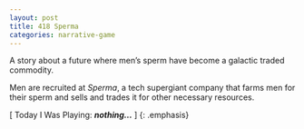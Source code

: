 ```yaml
---
layout: post
title: 418 Sperma
categories: narrative-game
---
```

A story about a future where men’s sperm have become a galactic traded commodity.

Men are recruited at *Sperma*, a tech supergiant company that farms men for their sperm and sells and trades it for other necessary resources.

[ Today I Was Playing: ***nothing...*** ]
{: .emphasis}
